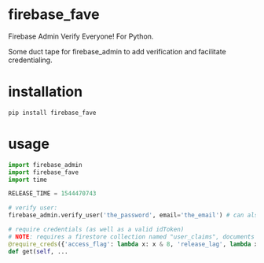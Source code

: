 # firebase_fave
Firebase Admin Verify Everyone!  For Python.

Some duct tape for firebase_admin to add verification and facilitate credentialing.

# installation
`pip install firebase_fave`

# usage
```python
import firebase_admin
import firebase_fave
import time

RELEASE_TIME = 1544470743

# verify user:
firebase_admin.verify_user('the_password', email='the_email') # can also use uid

# require credentials (as well as a valid idToken)
# NOTE: requires a firestore collection named "user_claims", documents keyed by uid and containing the claims
@require_creds({'access_flag': lambda x: x & 8, 'release_lag', lambda x: time.time() > RELEASE_TIME + x})
def get(self, ...
```
